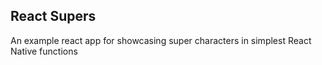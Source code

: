 ## React Supers 
An example react app for showcasing super characters in simplest React Native functions
